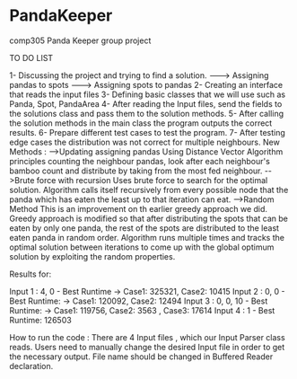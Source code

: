 # PandaKeeper
comp305 Panda Keeper group project

TO DO LIST

1- Discussing the project and trying to find a solution.
---> Assigning pandas to spots
---> Assigning spots to pandas
2- Creating an interface that reads the input files
3- Defining basic classes that we will use such as Panda, Spot, PandaArea
4- After reading the Input files, send the fields to the solutions class and pass them to the solution methods.
5- After calling the solution methods in the main class the program outputs the correct results.
6- Prepare different test cases to test the program.
7- After testing edge cases the distribution was not correct for multiple neighbours.
  New Methods : 
  -->Updating assigning pandas
  Using Distance Vector Algorithm principles counting the neighbour pandas, look after each neighbour's bamboo count and distribute by taking from the most fed neighbour.
  -->Brute force with recursion
  Uses brute force to search for the optimal solution. Algorithm calls itself recursively from every possible node that the panda which has eaten the least up to that iteration can eat. 
  -->Random Method
  This is an improvement on th earlier greedy approach we did. Greedy approach is modified so that after distributing the spots that can be eaten by only one panda, the rest of the spots are distributed to the least eaten panda in random order. Algorithm runs multiple times and tracks the optimal solution between iterations to come up with the global optimum solution by exploiting the random properties. 

Results for:

Input 1 : 4, 0 - Best Runtime -> Case1: 325321, Case2: 10415
Input 2 : 0, 0 - Best Runtime: -> Case1: 120092, Case2: 12494
Input 3 : 0, 0, 10 - Best Runtime: -> Case1: 119756, Case2: 3563 , Case3: 17614
Input 4 : 1 - Best Runtime: 126503

How to run the code : 
There are 4 Input files , which our Input Parser class reads. Users need to manually change the desired Input file in order to get the necessary output. File name should be changed in Buffered Reader declaration.
